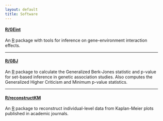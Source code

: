 ```yaml
---
layout: default
title: Software
---
```


#### <a name="GEint"></a>[R/GEint](https://www.github.com/ryanrsun/GEint)

An [R](https://www.r-project.org/) package with tools for inference on gene-environment interaction effects.

---

#### <a name="GBJ"></a>[R/GBJ](https://www.github.com/ryanrsun/GBJ)

An [R](https://www.r-project.org/) package to calculate the Generalized Berk-Jones statistic and p-value for set-based inference in genetic association studies.
Also computes the Generalized Higher Criticism and Minimum p-value statistics. 

---

#### <a name="reconstructKM"></a>[R/reconstructKM](https://www.github.com/ryanrsun/reconstructKM) 

An [R](https://www.r-project.org/) package to reconstruct individual-level data from Kaplan-Meier plots published in academic journals.

